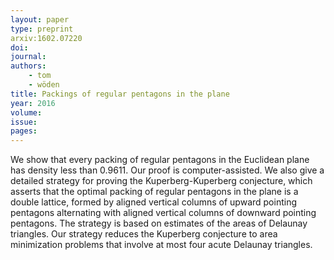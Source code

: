 ```yaml
---
layout: paper
type: preprint
arxiv:1602.07220
doi: 
journal:
authors:
    - tom
    - wöden
title: Packings of regular pentagons in the plane
year: 2016
volume: 
issue: 
pages: 
---
```

  We show that every packing of regular pentagons in the Euclidean plane has
density less than 0.9611. Our proof is computer-assisted. We also give a
detailed strategy for proving the Kuperberg-Kuperberg conjecture, which
asserts
that the optimal packing of regular pentagons in the plane is a double
lattice,
formed by aligned vertical columns of upward pointing pentagons alternating
with aligned vertical columns of downward pointing pentagons. The
strategy is
based on estimates of the areas of Delaunay triangles. Our strategy
reduces the
Kuperberg conjecture to area minimization problems that involve at most four
acute Delaunay triangles.

